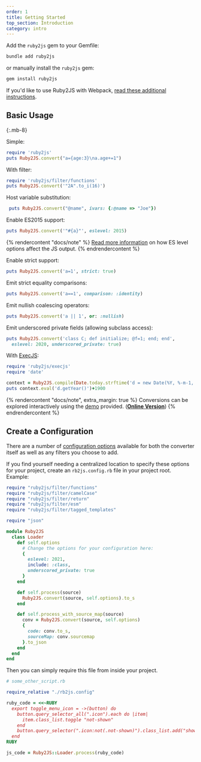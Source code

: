 ```yaml
---
order: 1
title: Getting Started
top_section: Introduction
category: intro
---
```


Add the `ruby2js` gem to your Gemfile:

```sh
bundle add ruby2js
```

or manually install the `ruby2js` gem:

```sh
gem install ruby2js
```

If you'd like to use Ruby2JS with Webpack, [read these additional instructions](/docs/webpack).

## Basic Usage
{:.mb-8}

Simple:

```ruby
require 'ruby2js'
puts Ruby2JS.convert("a={age:3}\na.age+=1")
```

With filter:

```ruby
require 'ruby2js/filter/functions'
puts Ruby2JS.convert('"2A".to_i(16)')
```

Host variable substitution:

```ruby
 puts Ruby2JS.convert("@name", ivars: {:@name => "Joe"})
```

Enable ES2015 support:

```ruby
puts Ruby2JS.convert('"#{a}"', eslevel: 2015)
```

{% rendercontent "docs/note" %}
[Read more information](/docs/eslevels) on how ES level options affect the JS output.
{% endrendercontent %}

Enable strict support:

```ruby
puts Ruby2JS.convert('a=1', strict: true)
```

Emit strict equality comparisons:

```ruby
puts Ruby2JS.convert('a==1', comparison: :identity)
```

Emit nullish coalescing operators:

```ruby
puts Ruby2JS.convert('a || 1', or: :nullish)
```

Emit underscored private fields (allowing subclass access):

```ruby
puts Ruby2JS.convert('class C; def initialize; @f=1; end; end',
  eslevel: 2020, underscored_private: true)
```

With [ExecJS](https://github.com/sstephenson/execjs):
```ruby
require 'ruby2js/execjs'
require 'date'

context = Ruby2JS.compile(Date.today.strftime('d = new Date(%Y, %-m-1, %-d)'))
puts context.eval('d.getYear()')+1900
```

{% rendercontent "docs/note", extra_margin: true %}
Conversions can be explored interactively using the
[demo](/docs/running-the-demo) provided. (**[Online Version](/demo)**)
{% endrendercontent %}

## Create a Configuration

There are a number of [configuration options](/docs/options) available for both the converter itself as well as any filters you choose to add.

If you find yourself needing a centralized location to specify these options for your project, create an `rb2js.config.rb` file in your project root. Example:

```ruby
require "ruby2js/filter/functions"
require "ruby2js/filter/camelCase"
require "ruby2js/filter/return"
require "ruby2js/filter/esm"
require "ruby2js/filter/tagged_templates"

require "json"

module Ruby2JS
  class Loader
    def self.options
      # Change the options for your configuration here:
      {
        eslevel: 2021,
        include: :class,
        underscored_private: true
      }
    end

    def self.process(source)
      Ruby2JS.convert(source, self.options).to_s
    end

    def self.process_with_source_map(source)
      conv = Ruby2JS.convert(source, self.options)
      {
        code: conv.to_s,
        sourceMap: conv.sourcemap
      }.to_json
    end
  end
end
```

Then you can simply require this file from inside your project.

```ruby
# some_other_script.rb

require_relative "./rb2js.config"

ruby_code = <<~RUBY
  export toggle_menu_icon = ->(button) do
    button.query_selector_all(".icon").each do |item|
      item.class_list.toggle "not-shown"
    end
    button.query_selector(".icon:not(.not-shown)").class_list.add("shown")
  end
RUBY

js_code = Ruby2JS::Loader.process(ruby_code)
```
